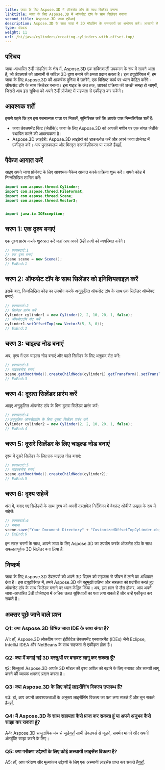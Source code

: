 ```yaml
---
title: जावा के लिए Aspose.3D में ऑफसेट टॉप के साथ सिलेंडर बनाना
linktitle: जावा के लिए Aspose.3D में ऑफसेट टॉप के साथ सिलेंडर बनाना
second_title: Aspose.3D जावा एपीआई
description: Aspose.3D के साथ जावा में 3D मॉडलिंग के चमत्कारों का अन्वेषण करें। आसानी से ऑफसेट टॉप के साथ आकर्षक सिलेंडर बनाना सीखें।
type: docs
weight: 11
url: /hi/java/cylinders/creating-cylinders-with-offset-top/
---
```

## परिचय

जावा-आधारित 3डी मॉडलिंग के क्षेत्र में, Aspose.3D एक शक्तिशाली उपकरण के रूप में सामने आता है, जो डेवलपर्स को आसानी से जटिल 3D दृश्य बनाने की क्षमता प्रदान करता है। इस ट्यूटोरियल में, हम जावा के लिए Aspose.3D की आकर्षक दुनिया में उतरेंगे, एक विशिष्ट कार्य पर ध्यान केंद्रित करेंगे - ऑफसेट टॉप के साथ सिलेंडर बनाना। इस गाइड के अंत तक, आपको प्रक्रिया की अच्छी समझ हो जाएगी, जिससे आप इस सुविधा को अपने 3डी प्रोजेक्ट में सहजता से एकीकृत कर सकेंगे।

## आवश्यक शर्तें

इससे पहले कि हम इस रचनात्मक यात्रा पर निकलें, सुनिश्चित करें कि आपके पास निम्नलिखित शर्तें हैं:

- जावा डेवलपमेंट किट (जेडीके): जावा के लिए Aspose.3D को आपकी मशीन पर एक संगत जेडीके स्थापित करने की आवश्यकता है।
- Aspose.3D लाइब्रेरी: Aspose.3D लाइब्रेरी को डाउनलोड करें और अपने जावा प्रोजेक्ट में एकीकृत करें। आप पुस्तकालय और विस्तृत दस्तावेज़ीकरण पा सकते हैं[यहाँ](https://releases.aspose.com/3d/java/).

## पैकेज आयात करें

आइए अपने जावा प्रोजेक्ट के लिए आवश्यक पैकेज आयात करके प्रक्रिया शुरू करें। अपने कोड में निम्नलिखित शामिल करें:

```java
import com.aspose.threed.Cylinder;
import com.aspose.threed.FileFormat;
import com.aspose.threed.Scene;
import com.aspose.threed.Vector3;


import java.io.IOException;
```

## चरण 1: एक दृश्य बनाएं

एक दृश्य प्रारंभ करके शुरुआत करें जहां आप अपने 3डी तत्वों को व्यवस्थित करेंगे।

```java
// एक्सस्टार्ट:1
// एक दृश्य बनाएं
Scene scene = new Scene();
// ExEnd:1
```

## चरण 2: ऑफसेट टॉप के साथ सिलेंडर को इनिशियलाइज़ करें

इसके बाद, निम्नलिखित कोड का उपयोग करके अनुकूलित ऑफसेट टॉप के साथ एक सिलेंडर ऑब्जेक्ट बनाएं:

```java
// एक्सस्टार्ट:2
// सिलेंडर प्रारंभ करें
Cylinder cylinder1 = new Cylinder(2, 2, 10, 20, 1, false);
// ऑफसेटटॉप सेट करें
cylinder1.setOffsetTop(new Vector3(5, 3, 0));
// ExEnd:2
```

## चरण 3: चाइल्ड नोड बनाएं

अब, दृश्य में एक चाइल्ड नोड बनाएं और पहले सिलेंडर के लिए अनुवाद सेट करें:

```java
// एक्सस्टार्ट:3
// चाइल्डनोड बनाएं
scene.getRootNode().createChildNode(cylinder1).getTransform().setTranslation(10, 0, 0);
// ExEnd:3
```

## चरण 4: दूसरा सिलेंडर प्रारंभ करें

आइए अनुकूलित ऑफसेट टॉप के बिना दूसरा सिलेंडर प्रारंभ करें:

```java
// एक्सस्टार्ट:4
//अनुकूलित ऑफसेटटॉप के बिना दूसरा सिलेंडर प्रारंभ करें
Cylinder cylinder2 = new Cylinder(2, 2, 10, 20, 1, false);
// ExEnd:4
```

## चरण 5: दूसरे सिलेंडर के लिए चाइल्ड नोड बनाएं

दृश्य में दूसरे सिलेंडर के लिए एक चाइल्ड नोड बनाएं:

```java
// एक्सस्टार्ट:5
// चाइल्डनोड बनाएं
scene.getRootNode().createChildNode(cylinder2);
// ExEnd:5
```

## चरण 6: दृश्य सहेजें

अंत में, बनाए गए सिलेंडरों के साथ दृश्य को अपनी दस्तावेज़ निर्देशिका में वेवफ्रंट ओबीजे फ़ाइल के रूप में सहेजें:

```java
// एक्सस्टार्ट:6
// बचाना
scene.save("Your Document Directory" + "CustomizedOffsetTopCylinder.obj", FileFormat.WAVEFRONTOBJ);
// ExEnd:6
```

इन सरल चरणों के साथ, आपने जावा के लिए Aspose.3D का उपयोग करके ऑफसेट टॉप के साथ सफलतापूर्वक 3D सिलेंडर बना लिया है!

## निष्कर्ष

जावा के लिए Aspose.3D डेवलपर्स को अपने 3D विज़न को सहजता से जीवन में लाने का अधिकार देता है। इस ट्यूटोरियल में, हमने Aspose.3D की बहुमुखी प्रतिभा और सरलता को प्रदर्शित करते हुए ऑफसेट टॉप के साथ सिलेंडर बनाने पर ध्यान केंद्रित किया। अब, इस ज्ञान से लैस होकर, आप अपने जावा-आधारित 3डी प्रोजेक्ट्स में अधिक उन्नत सुविधाओं का पता लगा सकते हैं और उन्हें एकीकृत कर सकते हैं।

## अक्सर पूछे जाने वाले प्रश्न

### Q1: क्या Aspose.3D विभिन्न जावा IDE के साथ संगत है?

A1: हाँ, Aspose.3D लोकप्रिय जावा इंटीग्रेटेड डेवलपमेंट एनवायरमेंट (IDEs) जैसे Eclipse, IntelliJ IDEA और NetBeans के साथ सहजता से एकीकृत होता है।

### Q2: क्या मैं बनाई गई 3D वस्तुओं पर बनावट लागू कर सकता हूँ?

ए2: बिल्कुल! Aspose.3D आपके 3D मॉडल की दृश्य अपील को बढ़ाने के लिए बनावट और सामग्री लागू करने की व्यापक क्षमताएं प्रदान करता है।

### Q3: क्या Aspose.3D के लिए कोई लाइसेंसिंग विकल्प उपलब्ध हैं?

 उ3: हां, आप अपनी आवश्यकताओं के अनुरूप लाइसेंसिंग विकल्प का पता लगा सकते हैं और चुन सकते हैं[यहाँ](https://purchase.aspose.com/buy).

### Q4: मैं Aspose.3D के साथ सहायता कैसे प्राप्त कर सकता हूं या अपने अनुभव कैसे साझा कर सकता हूं?

 A4: Aspose.3D सामुदायिक मंच से जुड़ें[यहाँ](https://forum.aspose.com/c/3d/18) साथी डेवलपर्स से जुड़ने, समर्थन मांगने और अपनी अंतर्दृष्टि साझा करने के लिए।

### Q5: क्या परीक्षण उद्देश्यों के लिए कोई अस्थायी लाइसेंस विकल्प है?

 A5: हाँ, आप परीक्षण और मूल्यांकन उद्देश्यों के लिए एक अस्थायी लाइसेंस प्राप्त कर सकते हैं[यहाँ](https://purchase.aspose.com/temporary-license/).
